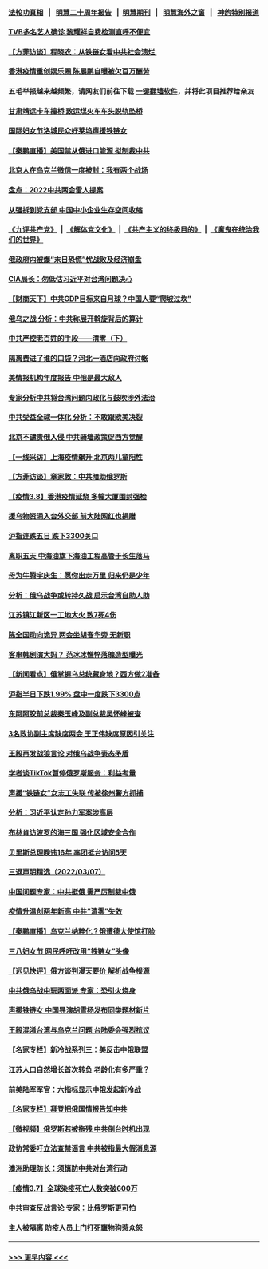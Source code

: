 #### [法轮功真相](https://github.com/gfw-breaker/truth/blob/master/README.md?t=0) &nbsp;&nbsp;|&nbsp;&nbsp; [明慧二十周年报告](https://github.com/gfw-breaker/mh-reports/blob/master/README.md?t=0) &nbsp;&nbsp;|&nbsp;&nbsp;[明慧期刊](https://github.com/gfw-breaker/mh-qikan) &nbsp;&nbsp;|&nbsp;&nbsp; [明慧海外之窗](https://github.com/gfw-breaker/mh-news/blob/master/README.md?t=0) &nbsp;&nbsp;|&nbsp;&nbsp; [神韵特别报道](https://github.com/gfw-breaker/mh-news/blob/master/shenyun.md?t=0)
#### [TVB多名艺人确诊 黎耀祥自费检测直呼不便宜](../pages/nsc413/n13631569.md?t=03091150) 
#### [【方菲访谈】程晓农：从铁链女看中共社会溃烂 ](../pages/nsc413/n13630916.md?t=03091150) 
#### [香港疫情重创娱乐圈 陈展鹏自曝被欠百万酬劳](../pages/nsc413/n13631454.md?t=03091150) 
#### 五毛举报越来越频繁，请网友们前往下载 [一键翻墙软件](https://github.com/gfw-breaker/ssr-accounts)，并将此项目推荐给亲友
#### [甘肃靖远卡车撞桥 致运煤火车车头脱轨坠桥](../pages/nsc413/n13631919.md?t=03091150) 
#### [国际妇女节洛城民众好莱坞声援铁链女](../pages/nsc413/n13631896.md?t=03091150) 
#### [【秦鹏直播】美国禁从俄进口能源 拟制裁中共](../pages/nsc413/n13631595.md?t=03091150) 
#### [北京人在乌克兰微信一度被封：我有两个战场](../pages/nsc413/n13631788.md?t=03091150) 
#### [盘点：2022中共两会雷人提案](../pages/nsc413/n13631651.md?t=03091150) 
#### [从强拆到党支部 中国中小企业生存空间收缩](../pages/nsc413/n13631574.md?t=03091150) 
#### [《九评共产党》](https://github.com/begood0513/9ping.md/blob/master/README.md) &nbsp;|&nbsp; [《解体党文化》](../../../../jtdwh.md/blob/master/README.md)  &nbsp;|&nbsp; [《共产主义的终极目的》](../../../../gczydzjmd.md/blob/master/README.md) &nbsp;|&nbsp; [《魔鬼在统治我们的世界》](../../../../mgztzwmdsj.md/blob/master/README.md) 
#### [俄政府内被爆“末日恐慌”忧战败及经济崩盘](../pages/nsc413/n13629102.md?t=03091150) 
#### [CIA局长：勿低估习近平对台湾问题决心](../pages/nsc413/n13631281.md?t=03091150) 
#### [【财商天下】中共GDP目标来自月球？中国人要“爬坡过坎”](../pages/nsc413/n13631356.md?t=03091150) 
#### [俄乌之战 分析：中共称展开斡旋背后的算计](../pages/nsc413/n13631524.md?t=03091150) 
#### [中共严控老百姓的手段——清零（下）](../pages/nsc413/n13628364.md?t=03091150) 
#### [隔离费进了谁的口袋？河北一酒店向政府讨帐](../pages/nsc413/n13629182.md?t=03091150) 
#### [美情报机构年度报告 中俄是最大敌人](../pages/nsc413/n13631100.md?t=03091150) 
#### [专家分析中共将台湾问题内政化与鼓吹涉外法治](../pages/nsc413/n13630924.md?t=03091150) 
#### [中共受益全球一体化 分析：不敢跟欧美决裂](../pages/nsc413/n13631006.md?t=03091150) 
#### [北京不谴责俄入侵 中共骑墙政策促西方觉醒](../pages/nsc413/n13630513.md?t=03091150) 
#### [【一线采访】上海疫情飙升 北京两儿童阳性](../pages/nsc413/n13630279.md?t=03091150) 
#### [【方菲访谈】章家敦：中共暗助俄罗斯](../pages/nsc413/n13628844.md?t=03091150) 
#### [【疫情3.8】香港疫情延烧 多幢大厦围封强检](../pages/nsc413/n13630167.md?t=03091150) 
#### [援乌物资涌入台外交部 前大陆网红也捐赠](../pages/nsc413/n13630464.md?t=03091150) 
#### [沪指连跌五日 跌下3300关口](../pages/nsc413/n13630144.md?t=03091150) 
#### [离职五天 中海油旗下海油工程高管于长生落马](../pages/nsc413/n13630414.md?t=03091150) 
#### [母为牛腾宇庆生：愿你出走万里 归来仍是少年](../pages/nsc413/n13630125.md?t=03091150) 
#### [分析：俄乌战争或转持久战 启示台湾自助人助](../pages/nsc413/n13630242.md?t=03091150) 
#### [江苏镇江新区一工地大火 致7死4伤](../pages/nsc413/n13630282.md?t=03091150) 
#### [陈全国动向诡异 两会坐胡春华旁 无新职](../pages/nsc413/n13630168.md?t=03091150) 
#### [客串韩剧演大妈？ 范冰冰憔悴落魄造型曝光](../pages/nsc413/n13629278.md?t=03091150) 
#### [【新闻看点】俄掌握乌总统藏身地？西方做2准备](../pages/nsc413/n13629304.md?t=03091150) 
#### [沪指半日下跌1.99% 盘中一度跌下3300点](../pages/nsc413/n13629947.md?t=03091150) 
#### [东阿阿胶前总裁秦玉峰及副总裁吴怀峰被查](../pages/nsc413/n13630120.md?t=03091150) 
#### [3名政协副主席缺席两会 王正伟缺席原因引关注](../pages/nsc413/n13630026.md?t=03091150) 
#### [王毅再发战狼言论 对俄乌战争表态矛盾](../pages/nsc413/n13629314.md?t=03091150) 
#### [学者谈TikTok暂停俄罗斯服务：利益考量](../pages/nsc413/n13629798.md?t=03091150) 
#### [声援“铁链女”女志工失联 传被徐州警方抓捕](../pages/nsc413/n13629790.md?t=03091150) 
#### [分析：习近平认定孙力军案涉高层](../pages/nsc413/n13629740.md?t=03091150) 
#### [布林肯访波罗的海三国 强化区域安全合作](../pages/nsc413/n13629700.md?t=03091150) 
#### [贝里斯总理睽违16年 率团抵台访问5天](../pages/nsc413/n13629795.md?t=03091150) 
#### [三退声明精选（2022/03/07）](../pages/nsc413/n13629820.md?t=03091150) 
#### [中国问题专家：中共挺俄 需严厉制裁中俄](../pages/nsc413/n13629026.md?t=03091150) 
#### [疫情升温创两年新高 中共“清零”失效](../pages/nsc413/n13628988.md?t=03091150) 
#### [【秦鹏直播】乌克兰纳粹化？俄遭德大使馆打脸](../pages/nsc413/n13629286.md?t=03091150) 
#### [三八妇女节 网民呼吁改用“铁链女”头像](../pages/nsc413/n13629332.md?t=03091150) 
#### [【远见快评】俄方谈判漫天要价 解析战争根源](../pages/nsc413/n13629325.md?t=03091150) 
#### [中共俄乌战中玩两面派 专家：恐引火烧身](../pages/nsc413/n13628914.md?t=03091150) 
#### [声援铁链女 中国导演胡雪杨发布同类题材新片](../pages/nsc413/n13629121.md?t=03091150) 
#### [王毅混淆台湾与乌克兰问题 台陆委会强烈抗议](../pages/nsc413/n13629207.md?t=03091150) 
#### [【名家专栏】新冷战系列三：美反击中俄联盟](../pages/nsc413/n13628606.md?t=03091150) 
#### [江苏人口自然增长首次转负 老龄化有多严重？](../pages/nsc413/n13628283.md?t=03091150) 
#### [前美陆军军官：六指标显示中俄发起新冷战](../pages/nsc413/n13629024.md?t=03091150) 
#### [【名家专栏】拜登把俄国情报告知中共](../pages/nsc413/n13628615.md?t=03091150) 
#### [【微视频】俄罗斯若被拖残 中共倒台时机出现](../pages/nsc413/n13628809.md?t=03091150) 
#### [政协常委吁立法查禁谣言 中共被指最大假消息源](../pages/nsc413/n13628852.md?t=03091150) 
#### [澳洲助理防长：须慎防中共对台湾行动](../pages/nsc413/n13628383.md?t=03091150) 
#### [【疫情3.7】全球染疫死亡人数突破600万](../pages/nsc413/n13628385.md?t=03091150) 
#### [中共审查反战言论 专家：比俄罗斯更可怕](../pages/nsc413/n13628181.md?t=03091150) 
#### [主人被隔离 防疫人员上门打死竉物狗惹众怒](../pages/nsc413/n13628204.md?t=03091150) 

----
#### [ >>> 更早内容 <<< ](../indexes/nsc413-earlier.md)
